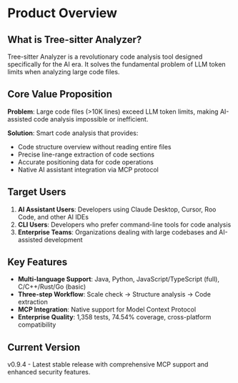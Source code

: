 # Product Overview

## What is Tree-sitter Analyzer?

Tree-sitter Analyzer is a revolutionary code analysis tool designed specifically for the AI era. It solves the fundamental problem of LLM token limits when analyzing large code files.

## Core Value Proposition

**Problem**: Large code files (>10K lines) exceed LLM token limits, making AI-assisted code analysis impossible or inefficient.

**Solution**: Smart code analysis that provides:
- Code structure overview without reading entire files
- Precise line-range extraction of code sections
- Accurate positioning data for code operations
- Native AI assistant integration via MCP protocol

## Target Users

1. **AI Assistant Users**: Developers using Claude Desktop, Cursor, Roo Code, and other AI IDEs
2. **CLI Users**: Developers who prefer command-line tools for code analysis
3. **Enterprise Teams**: Organizations dealing with large codebases and AI-assisted development

## Key Features

- **Multi-language Support**: Java, Python, JavaScript/TypeScript (full), C/C++/Rust/Go (basic)
- **Three-step Workflow**: Scale check → Structure analysis → Code extraction
- **MCP Integration**: Native support for Model Context Protocol
- **Enterprise Quality**: 1,358 tests, 74.54% coverage, cross-platform compatibility

## Current Version

v0.9.4 - Latest stable release with comprehensive MCP support and enhanced security features.
